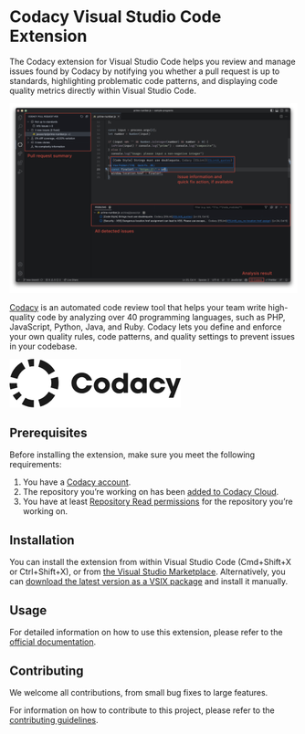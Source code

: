 # Codacy Visual Studio Code Extension

The Codacy extension for Visual Studio Code helps you review and manage issues found by Codacy by notifying you whether a pull request is up to standards, highlighting problematic code patterns, and displaying code quality metrics directly within Visual Studio Code.

![Codacy VS Code Extension Screenshot](https://github.com/codacy/codacy-vscode-extension/raw/HEAD/.readme/screenshot-01.png)

[Codacy](https://www.codacy.com/) is an automated code review tool that helps your team write high-quality code by analyzing over 40 programming languages, such as PHP, JavaScript, Python, Java, and Ruby. Codacy lets you define and enforce your own quality rules, code patterns, and quality settings to prevent issues in your codebase.

![Codacy Logo](https://github.com/codacy/codacy-vscode-extension/raw/HEAD/.readme/codacy-logo.png)

## Prerequisites

Before installing the extension, make sure you meet the following requirements:

1.  You have a [Codacy account](https://www.codacy.com/signup-codacy).
2.  The repository you’re working on has been [added to Codacy Cloud](https://docs.codacy.com/organizations/managing-repositories/#adding-a-repository).
3.  You have at least [Repository Read permissions](https://docs.codacy.com/organizations/roles-and-permissions-for-organizations/) for the repository you’re working on.

## Installation

You can install the extension from within Visual Studio Code (Cmd+Shift+X or Ctrl+Shift+X), or from [the Visual Studio Marketplace](https://marketplace.visualstudio.com/items?itemName=codacy-app.codacy). Alternatively, you can [download the latest version as a VSIX package](https://github.com/codacy/codacy-vscode-extension/releases) and install it manually. 

## Usage

For detailed information on how to use this extension, please refer to the [official documentation](https://docs.codacy.com/getting-started/integrating-codacy-with-visual-studio-code/).

## Contributing

We welcome all contributions, from small bug fixes to large features.

For information on how to contribute to this project, please refer to the [contributing guidelines](https://github.com/codacy/codacy-vscode-extension/blob/main/CONTRIBUTING.md).
